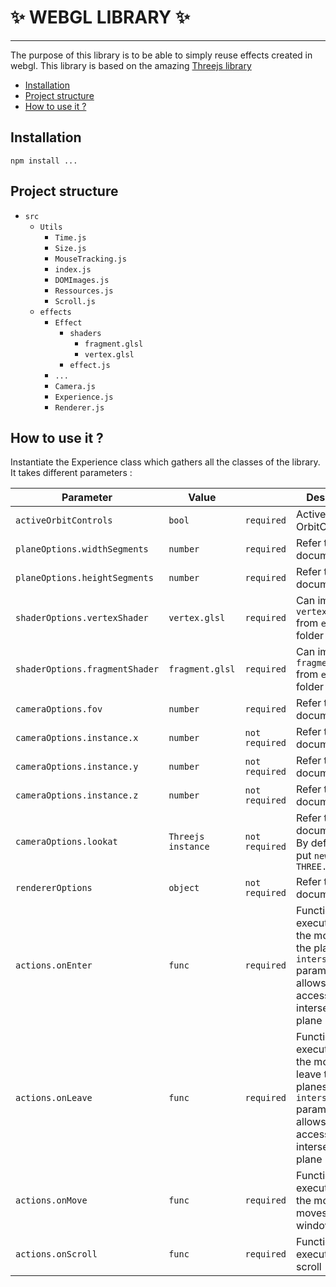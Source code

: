 # ✨ WEBGL LIBRARY ✨
---

<p>The purpose of this library is to be able to simply reuse effects created in webgl. This library is based on the amazing
	<a href="https://threejs.org/">Threejs library</a>
</p>
<ul>
	<li>
		<a href="#title-installation">Installation</a>
	</li>
	<li>
		<a href="#title-structure">Project structure</a>
	</li>
	<li>
		<a href="#title-use">How to use it ?</a>
	</li>
</ul>

<h2 id="title-installation">Installation</h2>

```
npm install ...
```

<h2 id="title-structure">Project structure</h2>

- ``src``
  - ``Utils``
    - ``Time.js``
    - ``Size.js``
    - ``MouseTracking.js``
    - ``index.js``
    - ``DOMImages.js``
    - ``Ressources.js``
    - ``Scroll.js``
  - ``effects``
    - ``Effect``
      - ``shaders``
        - ``fragment.glsl``
        - ``vertex.glsl``
      - `effect.js`
    - ``...``
    - ``Camera.js``
    - ``Experience.js``
    - ``Renderer.js``

<h2 id="title-use">How to use it ?</h2>

Instantiate the Experience class which gathers all the classes of the library.
It takes different parameters :

| Parameter | Value |  | Description |
| ----------- | ----------- | ----------- | ----------- |
| `activeOrbitControls` | `bool` | `required` | Active Three.js OrbitControls |
| `planeOptions.widthSegments`   | `number` | `required` | Refer to <a href="https://threejs.org/">threejs</a> documentation |
| `planeOptions.heightSegments`   | `number` | `required` | Refer to <a href="https://threejs.org/">threejs</a> documentation |
| `shaderOptions.vertexShader`   | `vertex.glsl` | `required` | Can import the ``vertex shader`` from ``effects`` folder |
| `shaderOptions.fragmentShader`   | `fragment.glsl` | `required` | Can import the ``fragment shader`` from ``effects`` folder |
| `cameraOptions.fov`   | `number` | `required` | Refer to <a href="https://threejs.org/">threejs</a> documentation |
| `cameraOptions.instance.x`   | `number` | `not required` | Refer to <a href="https://threejs.org/">threejs</a> documentation |
| `cameraOptions.instance.y` | `number` | `not required` | Refer to <a href="https://threejs.org/">threejs</a> documentation |
| `cameraOptions.instance.z` | `number` | `not required` | Refer to <a href="https://threejs.org/">threejs</a> documentation |
| `cameraOptions.lookat` | `Threejs instance`| `not required` | Refer to threejs documentation. By default can put ``new THREE.Vector3()`` |
| `rendererOptions` | `object` | `not required` | Refer to <a href="https://threejs.org/">threejs</a> documentation. |
| `actions.onEnter` | `func` | `required` | Function executed when the mouse enter the planes. The ``intersect`` parameter allows to access the intersected plane |
| `actions.onLeave` | `func` | `required` | Function executed when the mouse leave the planes. The ``intersect`` parameter allows to access the intersected plane |
| `actions.onMove` | `func` | `required` | Function executed when the mouse moves on the window |
| `actions.onScroll` | `func` | `required` | Function executed on scroll |
